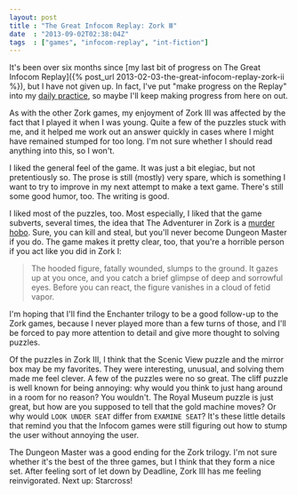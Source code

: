 ```yaml
---
layout: post
title : "The Great Infocom Replay: Zork Ⅲ"
date  : "2013-09-02T02:38:04Z"
tags  : ["games", "infocom-replay", "int-fiction"]
---
```

It's been over six months since [my last bit of progress on The Great Infocom
Replay]({% post_url 2013-02-03-the-great-infocom-replay-zork-ii %}), but I have not given up.
In fact, I've put "make progress on the Replay" into my [daily
practice](http://tdp.me/person/rjbs), so maybe I'll keep making progress from
here on out.

As with the other Zork games, my enjoyment of Zork Ⅲ was affected by the fact
that I played it when I was young.  Quite a few of the puzzles stuck with me,
and it helped me work out an answer quickly in cases where I might have
remained stumped for too long.  I'm not sure whether I should read anything
into this, so I won't.

I liked the general feel of the game.  It was just a bit elegiac, but not
pretentiously so.  The prose is still (mostly) very spare, which is something I
want to try to improve in my next attempt to make a text game.  There's still
some good humor, too.  The writing is good.

I liked most of the puzzles, too.  Most especially, I liked that the game
subverts, several times, the idea that The Adventurer in Zork is a [murder
hobo](http://1d4chan.org/wiki/Murderhobo).  Sure, you can kill and steal, but
you'll never become Dungeon Master if you do.  The game makes it pretty clear,
too, that you're a horrible person if you act like you did in Zork Ⅰ:

> The hooded figure, fatally wounded, slumps to the ground. It gazes up at you
> once, and you catch a brief glimpse of deep and sorrowful eyes. Before you can
> react, the figure vanishes in a cloud of fetid vapor.

I'm hoping that I'll find the Enchanter trilogy to be a good follow-up to the
Zork games, because I never played more than a few turns of those, and I'll be
forced to pay more attention to detail and give more thought to solving
puzzles.

Of the puzzles in Zork Ⅲ, I think that the Scenic View puzzle and the mirror
box may be my favorites.  They were interesting, unusual, and solving them made
me feel clever.  A few of the puzzles were no so great.  The cliff puzzle is
well known for being annoying: why would you think to just hang around in a
room for no reason?  You wouldn't.  The Royal Museum puzzle is just great, but
how are you supposed to tell that the gold machine moves?  Or why would `LOOK
UNDER SEAT` differ from `EXAMINE SEAT`?  It's these little details that remind
you that the Infocom games were still figuring out how to stump the user
without annoying the user.

The Dungeon Master was a good ending for the Zork trilogy.  I'm not sure
whether it's the best of the three games, but I think that they form a nice
set.  After feeling sort of let down by Deadline, Zork Ⅲ has me feeling
reinvigorated.  Next up: Starcross!

